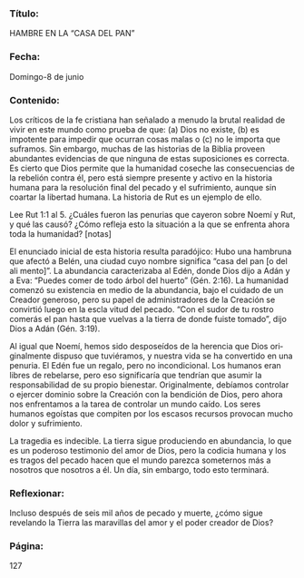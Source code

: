 ### Título:

HAMBRE EN LA “CASA DEL PAN”

### Fecha:

Domingo-8 de junio

### Contenido:

Los críticos de la fe cristiana han señalado a menudo la brutal realidad de vivir en
este mundo como prueba de que: (a) Dios no existe, (b) es impotente para impedir
que ocurran cosas malas o (c) no le importa que suframos. Sin embargo, muchas
de las historias de la Biblia proveen abundantes evidencias de que ninguna de
estas suposiciones es correcta. Es cierto que Dios permite que la humanidad
coseche las consecuencias de la rebelión contra él, pero está siempre presente y
activo en la historia humana para la resolución final del pecado y el sufrimiento,
aunque sin coartar la libertad humana. La historia de Rut es un ejemplo de ello.

Lee Rut 1:1 al 5. ¿Cuáles fueron las penurias que cayeron sobre Noemí
y Rut, y qué las causó? ¿Cómo refleja esto la situación a la que se enfrenta
ahora toda la humanidad? [notas]

El enunciado inicial de esta historia resulta paradójico: Hubo una hambruna
que afectó a Belén, una ciudad cuyo nombre significa “casa del pan [o del ali­
mento]”. La abundancia caracterizaba al Edén, donde Dios dijo a Adán y a Eva:
“Puedes comer de todo árbol del huerto” (Gén. 2:16). La humanidad comenzó su
existencia en medio de la abundancia, bajo el cuidado de un Creador generoso,
pero su papel de administradores de la Creación se convirtió luego en la escla­
vitud del pecado. “Con el sudor de tu rostro comerás el pan hasta que vuelvas a
la tierra de donde fuiste tomado”, dijo Dios a Adán (Gén. 3:19).

Al igual que Noemí, hemos sido desposeídos de la herencia que Dios ori­
ginalmente dispuso que tuviéramos, y nuestra vida se ha convertido en una
penuria. El Edén fue un regalo, pero no incondicional. Los humanos eran libres
de rebelarse, pero eso significaría que tendrían que asumir la responsabilidad
de su propio bienestar. Originalmente, debíamos controlar o ejercer dominio
sobre la Creación con la bendición de Dios, pero ahora nos enfrentamos a la
tarea de controlar un mundo caído. Los seres humanos egoístas que compiten
por los escasos recursos provocan mucho dolor y sufrimiento.

La tragedia es indecible. La tierra sigue produciendo en abundancia, lo que
es un poderoso testimonio del amor de Dios, pero la codicia humana y los es­
tragos del pecado hacen que el mundo parezca someternos más a nosotros que
nosotros a él. Un día, sin embargo, todo esto terminará.

### Reflexionar:

Incluso después de seis mil años de pecado y muerte, ¿cómo sigue revelando la
Tierra las maravillas del amor y el poder creador de Dios?

### Página:

127
